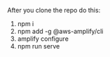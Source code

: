 After you clone the repo do this:

1. npm i
2. npm add -g @aws-amplify/cli
3. amplify configure
4. npm run serve
